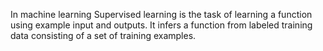 In machine learning Supervised learning is the task of learning a function using example input and outputs. It infers a function from labeled training data consisting of a set of training examples.

